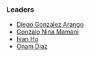 ### Leaders
* [Diego Gonzalez Arango](mailto:diego.gonzalez.arango@owasp.org)
* [Gonzalo Nina Mamani](mailto:gonzalo.mamani@owasp.org)
* [Ivan Ho](mailto:ivan.ho@owasp.org)
* [Onam Diaz](mailto:onam.diaz@owasp.org)
